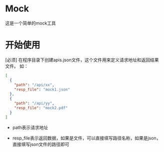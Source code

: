 # Mock

这是一个简单的mock工具

# 开始使用
[必须] 在程序目录下创建apis.json文件，这个文件用来定义请求地址和返回结果文件。
如：
```json
[
  {
    "path": "/api/xx",
    "resp_file": "mock1.json"
  },
  {
    "path": "/api/yy",
    "resp_file": "mock2.pdf"
  }
]
```

- path表示请求地址

- resp_file表示返回数据，如果是文件，可以直接填写路径名称，如果是json，直接填写json文件的路径即可
